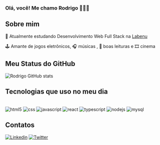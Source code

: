### Olá, você! Me chamo Rodrigo 🙋🏾‍♂️

## Sobre mim

<p>📑 Atualmente estudando Desenvolvimento Web Full Stack na <a href="https://www.labenu.com.br/" target="_blank">Labenu</a></p>
<p>🕹️ Amante de jogos eletrônicos, 🎧 músicas , 📖 boas leituras e 🎞️ cinema  </p>
 
## Meu Status do GitHub
![Rodrigo GitHub stats](https://github-readme-stats.vercel.app/api?username=desatinar&show_icons=true&theme=tokyonight)

## Tecnologias que uso no meu dia
<div style='display: inline_block'><br/>
  <img align='center' alt='html5' src='https://img.shields.io/badge/HTML5-E34F26?style=for-the-badge&logo=html5&logoColor=white'/>
  <img align='center' alt='css' src='https://img.shields.io/badge/CSS3-1572B6?style=for-the-badge&logo=css3&logoColor=white'/>
  <img align='center' alt='javascript' src='https://img.shields.io/badge/JavaScript-323330?style=for-the-badge&logo=javascript&logoColor=F7DF1E'/>
  <img align='center' alt='react' src='https://img.shields.io/badge/React-20232A?style=for-the-badge&logo=react&logoColor=61DAFB'/>
  <img align='center' alt='typescript' src='https://img.shields.io/badge/TypeScript-007ACC?style=for-the-badge&logo=typescript&logoColor=white'/>
  <img align='center' alt='nodejs' src ='https://img.shields.io/badge/Node.js-43853D?style=for-the-badge&logo=node.js&logoColor=white'/>
  <img align='center' alt='mysql' src='https://img.shields.io/badge/MySQL-00000F?style=for-the-badge&logo=mysql&logoColor=white'/>
</div>

## Contatos
[![Linkedin](https://img.shields.io/badge/LinkedIn-0077B5?style=for-the-badge&logo=linkedin&logoColor=white)](https://www.linkedin.com/in/rodrigosdn/)
[![Twitter](https://img.shields.io/badge/Twitter-1DA1F2?style=for-the-badge&logo=twitter&logoColor=white)](https://twitter.com/desatinar3)
